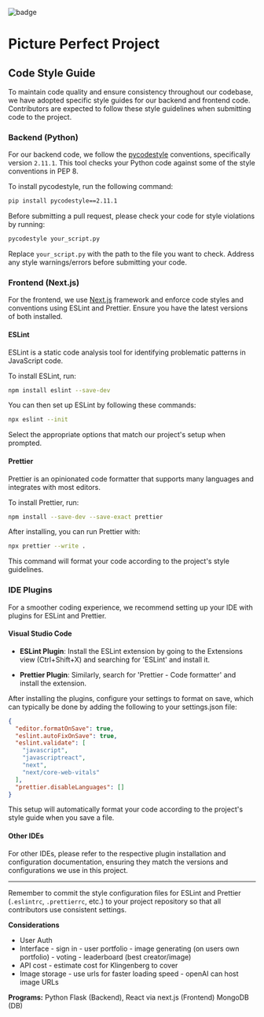 ![badge](https://github.com/grant-baer/Picture-Perfect-Project/actions/workflows/main_picture-perfect.yml/badge.svg)

# Picture Perfect Project

## Code Style Guide

To maintain code quality and ensure consistency throughout our codebase, we have adopted specific style guides for our backend and frontend code. Contributors are expected to follow these style guidelines when submitting code to the project.

### Backend (Python)

For our backend code, we follow the [pycodestyle](https://pycodestyle.pycqa.org/en/latest/) conventions, specifically version `2.11.1`. This tool checks your Python code against some of the style conventions in PEP 8.

To install pycodestyle, run the following command:

```bash
pip install pycodestyle==2.11.1
```

Before submitting a pull request, please check your code for style violations by running:

```bash
pycodestyle your_script.py
```

Replace `your_script.py` with the path to the file you want to check. Address any style warnings/errors before submitting your code.

### Frontend (Next.js)

For the frontend, we use [Next.js](https://nextjs.org/) framework and enforce code styles and conventions using ESLint and Prettier. Ensure you have the latest versions of both installed.

#### ESLint

ESLint is a static code analysis tool for identifying problematic patterns in JavaScript code.

To install ESLint, run:

```bash
npm install eslint --save-dev
```

You can then set up ESLint by following these commands:

```bash
npx eslint --init
```

Select the appropriate options that match our project's setup when prompted.

#### Prettier

Prettier is an opinionated code formatter that supports many languages and integrates with most editors.

To install Prettier, run:

```bash
npm install --save-dev --save-exact prettier
```

After installing, you can run Prettier with:

```bash
npx prettier --write .
```

This command will format your code according to the project's style guidelines.

### IDE Plugins

For a smoother coding experience, we recommend setting up your IDE with plugins for ESLint and Prettier.

#### Visual Studio Code

- **ESLint Plugin**: Install the ESLint extension by going to the Extensions view (Ctrl+Shift+X) and searching for 'ESLint' and install it.

- **Prettier Plugin**: Similarly, search for 'Prettier - Code formatter' and install the extension.

After installing the plugins, configure your settings to format on save, which can typically be done by adding the following to your settings.json file:

```json
{
  "editor.formatOnSave": true,
  "eslint.autoFixOnSave": true,
  "eslint.validate": [
    "javascript",
    "javascriptreact",
    "next",
    "next/core-web-vitals"
  ],
  "prettier.disableLanguages": []
}
```

This setup will automatically format your code according to the project's style guide when you save a file.

#### Other IDEs

For other IDEs, please refer to the respective plugin installation and configuration documentation, ensuring they match the versions and configurations we use in this project.

---

Remember to commit the style configuration files for ESLint and Prettier (`.eslintrc`, `.prettierrc`, etc.) to your project repository so that all contributors use consistent settings.

**Considerations**

- User Auth
- Interface - sign in - user portfolio - image generating (on users own portfolio) - voting - leaderboard (best creator/image)
- API cost - estimate cost for Klingenberg to cover
- Image storage - use urls for faster loading speed - openAI can host image URLs

**Programs:**
Python Flask (Backend),
React via next.js (Frontend)
MongoDB (DB)
